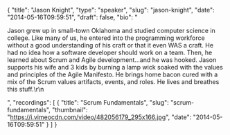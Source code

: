 {
  "title": "Jason Knight",
  "type": "speaker",
  "slug": "jason-knight",
  "date": "2014-05-16T09:59:51",
  "draft": false,
  "bio": "<p>Jason grew up in small-town Oklahoma and studied computer science in college. Like many of us, he entered into the programming workforce without a good understanding of his craft or that it even WAS a craft. He had no idea how a software developer should work on a team. Then, he learned about Scrum and Agile development…and he was hooked. Jason supports his wife and 3 kids by burning a lamp wick soaked with the values and principles of the Agile Manifesto. He brings home bacon cured with a mix of the Scrum values artifacts, events, and roles. He lives and breathes this stuff.\r\n</p>",
  "recordings": [
    {
      "title": "Scrum Fundamentals",
      "slug": "scrum-fundamentals",
      "thumbnail": "https://i.vimeocdn.com/video/482056179_295x166.jpg",
      "date": "2014-05-16T09:59:51"
    }
  ]
}